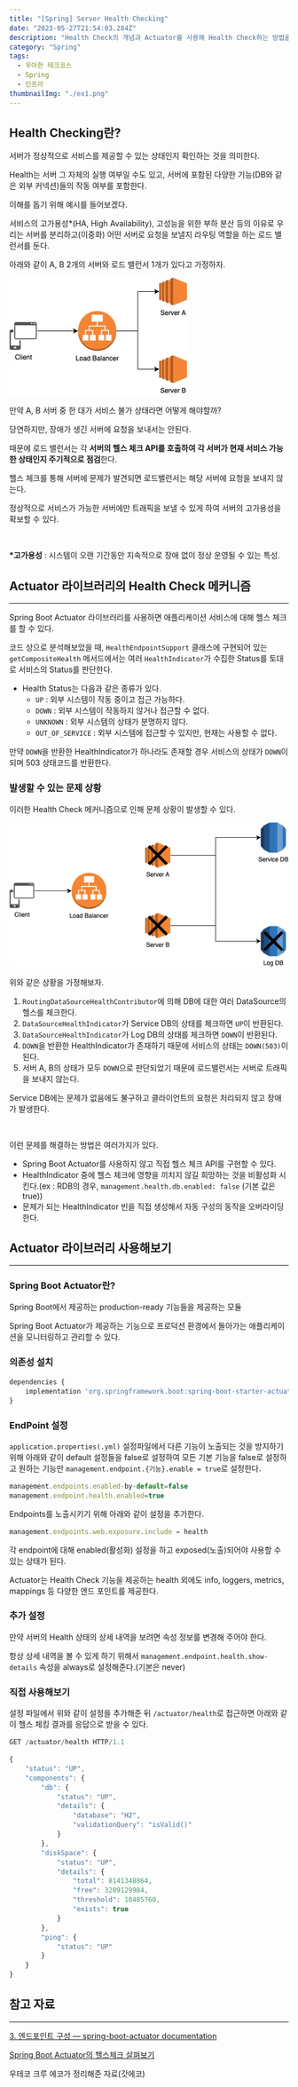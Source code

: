 ```yaml
---
title: "[Spring] Server Health Checking"
date: "2023-05-27T21:54:03.284Z"
description: "Health Check의 개념과 Actuator를 사용해 Health Check하는 방법을 알아보자."
category: "Spring"
tags:
  - 우아한 테크코스
  - Spring
  - 인프라
thumbnailImg: "./ex1.png"
---
```


## Health Checking란?

서버가 정상적으로 서비스를 제공할 수 있는 상태인지 확인하는 것을 의미한다.

Health는 서버 그 자체의 실행 여부일 수도 있고, 서버에 포함된 다양한 기능(DB와 같은 외부 커넥션)들의 작동 여부를 포함한다.

이해를 돕기 위해 예시를 들어보겠다.

서비스의 고가용성\*(HA, High Availability), 고성능을 위한 부하 분산 등의 이유로 우리는 서버를 분리하고(이중화) 어떤 서버로 요청을 보낼지 라우팅 역할을 하는 로드 밸런서를 둔다.

아래와 같이 A, B 2개의 서버와 로드 밸런서 1개가 있다고 가정하자.

![54d46c5c-e55f-45e9-91d4-4ae09261823b.png](ex1.png)

만약 A, B 서버 중 한 대가 서비스 불가 상태라면 어떻게 해야할까?

당연하지만, 장애가 생긴 서버에 요청을 보내서는 안된다.

때문에 로드 밸런서는 각 **서버의 헬스 체크 API를 호출하여 각 서버가 현재 서비스 가능한 상태인지 주기적으로 점검**한다.

헬스 체크를 통해 서버에 문제가 발견되면 로드밸런서는 해당 서버에 요청을 보내지 않는다.

정상적으로 서비스가 가능한 서버에만 트래픽을 보낼 수 있게 하여 서버의 고가용성을 확보할 수 있다.

<br>

**\*고가용성** : 시스템이 오랜 기간동안 지속적으로 장애 없이 정상 운영될 수 있는 특성.

## Actuator 라이브러리의 Health Check 메커니즘

---

Spring Boot Actuator 라이브러리를 사용하면 애플리케이션 서비스에 대해 헬스 체크를 할 수 있다.

코드 상으로 분석해보았을 때, `HealthEndpointSupport` 클래스에 구현되어 있는 `getCompositeHealth` 메서드에서는 여러 `HealthIndicator`가 수집한 Status를 토대로 서비스의 Status를 판단한다.

- Health Status는 다음과 같은 종류가 있다.
  - `UP` : 외부 시스템이 작동 중이고 접근 가능하다.
  - `DOWN` : 외부 시스템이 작동하지 않거나 접근할 수 없다.
  - `UNKNOWN` : 외부 시스템의 상태가 분명하지 않다.
  - `OUT_OF_SERVICE` : 외부 시스템에 접근할 수 있지만, 현재는 사용할 수 없다.

만약 `DOWN`을 반환한 HealthIndicator가 하나라도 존재할 경우 서비스의 상태가 `DOWN`이 되며 503 상태코드를 반환한다.

### 발생할 수 있는 문제 상황

이러한 Health Check 메커니즘으로 인해 문제 상황이 발생할 수 있다.

![72fb78ea-17f9-4671-b23e-c485a83547fc.png](ex2.png)

위와 같은 상황을 가정해보자.

1. `RoutingDataSourceHealthContributor`에 의해 DB에 대한 여러 DataSource의 헬스를 체크한다.
2. `DataSourceHealthIndicator`가 Service DB의 상태를 체크하면 `UP`이 반환된다.
3. `DataSourceHealthIndicator`가 Log DB의 상태를 체크하면 `DOWN`이 반환된다.
4. `DOWN`을 반환한 HealthIndicator가 존재하기 때문에 서비스의 상태는 `DOWN(503)`이 된다.
5. 서버 A, B의 상태가 모두 `DOWN`으로 판단되었기 때문에 로드밸런서는 서버로 트래픽을 보내지 않는다.

Service DB에는 문제가 없음에도 불구하고 클라이언트의 요청은 처리되지 않고 장애가 발생한다.

<br>

이런 문제를 해결하는 방법은 여러가지가 있다.

- Spring Boot Actuator를 사용하지 않고 직접 헬스 체크 API를 구현할 수 있다.
- HealthIndicator 중에 헬스 체크에 영향을 끼치지 않길 희망하는 것을 비활성화 시킨다.(ex : RDB의 경우, `management.health.db.enabled: false` (기본 값은 true))
- 문제가 되는 HealthIndicator 빈을 직접 생성해서 자동 구성의 동작을 오버라이딩한다.

## Actuator 라이브러리 사용해보기

---

### Spring Boot Actuator란?

Spring Boot에서 제공하는 production-ready 기능들을 제공하는 모듈

Spring Boot Actuator가 제공하는 기능으로 프로덕션 환경에서 돌아가는 애플리케이션을 모니터링하고 관리할 수 있다.

### 의존성 설치

```jsx
dependencies {
    implementation 'org.springframework.boot:spring-boot-starter-actuator'
}
```

### EndPoint 설정

`application.properties(.yml)` 설정파일에서 다른 기능이 노출되는 것을 방지하기 위해 아래와 같이 default 설정들을 false로 설정하여 모든 기본 기능을 false로 설정하고 원하는 기능만 `management.endpoint.{기능}.enable = true`로 설정한다.

```jsx
management.endpoints.enabled-by-default=false
management.endpoint.health.enabled=true
```

Endpoints를 노출시키기 위해 아래와 같이 설정을 추가한다.

```jsx
management.endpoints.web.exposure.include = health
```

각 endpoint에 대해 enabled(활성화) 설정을 하고 exposed(노출)되어야 사용할 수 있는 상태가 된다.

Actuator는 Health Check 기능을 제공하는 health 외에도 info, loggers, metrics, mappings 등 다양한 엔드 포인트를 제공한다.

### 추가 설정

만약 서버의 Health 상태의 상세 내역을 보려면 속성 정보를 변경해 주어야 한다.

항상 상세 내역을 볼 수 있게 하기 위해서 `management.endpoint.health.show-details` 속성을 always로 설정해준다.(기본은 never)

### 직접 사용해보기

설정 파일에서 위와 같이 설정을 추가해준 뒤 `/actuator/health`로 접근하면 아래와 같이 헬스 체킹 결과를 응답으로 받을 수 있다.

```jsx
GET /actuator/health HTTP/1.1
```

```jsx
{
    "status": "UP",
    "components": {
        "db": {
            "status": "UP",
            "details": {
                "database": "H2",
                "validationQuery": "isValid()"
            }
        },
        "diskSpace": {
            "status": "UP",
            "details": {
                "total": 8141348864,
                "free": 3209129984,
                "threshold": 10485760,
                "exists": true
            }
        },
        "ping": {
            "status": "UP"
        }
    }
}
```

## 참고 자료

---

[3. 엔드포인트 구성 — spring-boot-actuator documentation](http://forward.nhnent.com/hands-on-labs/java.spring-boot-actuator/03-configuration.html)

[Spring Boot Actuator의 헬스체크 살펴보기](https://toss.tech/article/how-to-work-health-check-in-spring-boot-actuator)

우테코 크루 에코가 정리해준 자료(갓에코)

